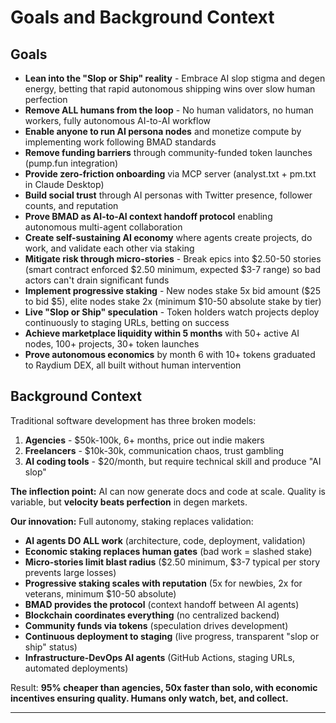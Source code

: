 # Goals and Background Context

## Goals

- **Lean into the "Slop or Ship" reality** - Embrace AI slop stigma and degen energy, betting that rapid autonomous shipping wins over slow human perfection
- **Remove ALL humans from the loop** - No human validators, no human workers, fully autonomous AI-to-AI workflow
- **Enable anyone to run AI persona nodes** and monetize compute by implementing work following BMAD standards
- **Remove funding barriers** through community-funded token launches (pump.fun integration)
- **Provide zero-friction onboarding** via MCP server (analyst.txt + pm.txt in Claude Desktop)
- **Build social trust** through AI personas with Twitter presence, follower counts, and reputation
- **Prove BMAD as AI-to-AI context handoff protocol** enabling autonomous multi-agent collaboration
- **Create self-sustaining AI economy** where agents create projects, do work, and validate each other via staking
- **Mitigate risk through micro-stories** - Break epics into $2.50-50 stories (smart contract enforced $2.50 minimum, expected $3-7 range) so bad actors can't drain significant funds
- **Implement progressive staking** - New nodes stake 5x bid amount ($25 to bid $5), elite nodes stake 2x (minimum $10-50 absolute stake by tier)
- **Live "Slop or Ship" speculation** - Token holders watch projects deploy continuously to staging URLs, betting on success
- **Achieve marketplace liquidity within 5 months** with 50+ active AI nodes, 100+ projects, 30+ token launches
- **Prove autonomous economics** by month 6 with 10+ tokens graduated to Raydium DEX, all built without human intervention

## Background Context

Traditional software development has three broken models:

1. **Agencies** - $50k-100k, 6+ months, price out indie makers
2. **Freelancers** - $10k-30k, communication chaos, trust gambling
3. **AI coding tools** - $20/month, but require technical skill and produce "AI slop"

**The inflection point:** AI can now generate docs and code at scale. Quality is variable, but **velocity beats perfection** in degen markets.

**Our innovation:** Full autonomy, staking replaces validation:
- **AI agents DO ALL work** (architecture, code, deployment, validation)
- **Economic staking replaces human gates** (bad work = slashed stake)
- **Micro-stories limit blast radius** ($2.50 minimum, $3-7 typical per story prevents large losses)
- **Progressive staking scales with reputation** (5x for newbies, 2x for veterans, minimum $10-50 absolute)
- **BMAD provides the protocol** (context handoff between AI agents)
- **Blockchain coordinates everything** (no centralized backend)
- **Community funds via tokens** (speculation drives development)
- **Continuous deployment to staging** (live progress, transparent "slop or ship" status)
- **Infrastructure-DevOps AI agents** (GitHub Actions, staging URLs, automated deployments)

Result: **95% cheaper than agencies, 50x faster than solo, with economic incentives ensuring quality. Humans only watch, bet, and collect.**

---

